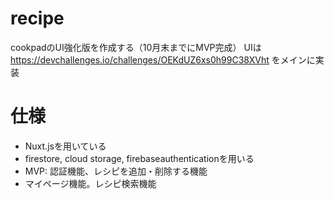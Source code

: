 # recipe
cookpadのUI強化版を作成する（10月末までにMVP完成）
UIは
https://devchallenges.io/challenges/OEKdUZ6xs0h99C38XVht
をメインに実装

# 仕様
- Nuxt.jsを用いている
- firestore, cloud storage, firebaseauthenticationを用いる
- MVP: 認証機能、レシピを追加・削除する機能
- マイページ機能。レシピ検索機能
